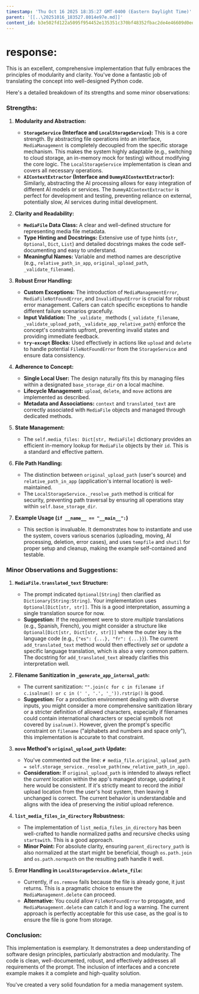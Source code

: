 ```yaml
---
timestamp: 'Thu Oct 16 2025 18:35:27 GMT-0400 (Eastern Daylight Time)'
parent: '[[..\20251016_183527.8014e97e.md]]'
content_id: b3e502fd122a5095f954452e135351c370bf48352fbac2de4e46609d0edee23e
---
```


# response:

This is an excellent, comprehensive implementation that fully embraces the principles of modularity and clarity. You've done a fantastic job of translating the concept into well-designed Python code.

Here's a detailed breakdown of its strengths and some minor observations:

### Strengths:

1. **Modularity and Abstraction:**
   * **`StorageService` (Interface and `LocalStorageService`):** This is a core strength. By abstracting file operations into an interface, `MediaManagement` is completely decoupled from the specific storage mechanism. This makes the system highly adaptable (e.g., switching to cloud storage, an in-memory mock for testing) without modifying the core logic. The `LocalStorageService` implementation is clean and covers all necessary operations.
   * **`AIContextExtractor` (Interface and `DummyAIContextExtractor`):** Similarly, abstracting the AI processing allows for easy integration of different AI models or services. The `DummyAIContextExtractor` is perfect for development and testing, preventing reliance on external, potentially slow, AI services during initial development.

2. **Clarity and Readability:**
   * **`MediaFile` Data Class:** A clear and well-defined structure for representing media file metadata.
   * **Type Hinting and Docstrings:** Extensive use of type hints (`str`, `Optional`, `Dict`, `List`) and detailed docstrings makes the code self-documenting and easy to understand.
   * **Meaningful Names:** Variable and method names are descriptive (e.g., `relative_path_in_app`, `original_upload_path`, `_validate_filename`).

3. **Robust Error Handling:**
   * **Custom Exceptions:** The introduction of `MediaManagementError`, `MediaFileNotFoundError`, and `InvalidInputError` is crucial for robust error management. Callers can catch specific exceptions to handle different failure scenarios gracefully.
   * **Input Validation:** The `_validate_` methods (`_validate_filename`, `_validate_upload_path`, `_validate_app_relative_path`) enforce the concept's constraints upfront, preventing invalid states and providing immediate feedback.
   * **`try-except` Blocks:** Used effectively in actions like `upload` and `delete` to handle potential `FileNotFoundError` from the `StorageService` and ensure data consistency.

4. **Adherence to Concept:**
   * **Single Local User:** The design naturally fits this by managing files within a designated `base_storage_dir` on a local machine.
   * **Lifecycle Management:** `upload`, `delete`, and `move` actions are implemented as described.
   * **Metadata and Associations:** `context` and `translated_text` are correctly associated with `MediaFile` objects and managed through dedicated methods.

5. **State Management:**
   * The `self.media_files: Dict[str, MediaFile]` dictionary provides an efficient in-memory lookup for `MediaFile` objects by their `id`. This is a standard and effective pattern.

6. **File Path Handling:**
   * The distinction between `original_upload_path` (user's source) and `relative_path_in_app` (application's internal location) is well-maintained.
   * The `LocalStorageService._resolve_path` method is critical for security, preventing path traversal by ensuring all operations stay within `self.base_storage_dir`.

7. **Example Usage (`if __name__ == "__main__":`)**
   * This section is invaluable. It demonstrates how to instantiate and use the system, covers various scenarios (uploading, moving, AI processing, deletion, error cases), and uses `tempfile` and `shutil` for proper setup and cleanup, making the example self-contained and testable.

### Minor Observations and Suggestions:

1. **`MediaFile.translated_text` Structure:**
   * The prompt indicated `Optional[String]` then clarified as `Dictionary[String:String]`. Your implementation uses `Optional[Dict[str, str]]`. This is a good interpretation, assuming a single translation source for now.
   * **Suggestion:** If the requirement were to store *multiple* translations (e.g., Spanish, French), you might consider a structure like `Optional[Dict[str, Dict[str, str]]]` where the outer key is the language code (e.g., `{"es": {...}, "fr": {...}}`). The current `add_translated_text` method would then effectively *set* or *update* a specific language translation, which is also a very common pattern. The docstring for `add_translated_text` already clarifies this interpretation well.

2. **Filename Sanitization in `_generate_app_internal_path`:**
   * The current sanitization: `"".join(c for c in filename if c.isalnum() or c in (' ', '.', '_')).rstrip()` is good.
   * **Suggestion:** For a production environment dealing with diverse inputs, you might consider a more comprehensive sanitization library or a stricter definition of allowed characters, especially if filenames could contain international characters or special symbols not covered by `isalnum()`. However, given the prompt's specific constraint on `filename` ("alphabets and numbers and space only"), this implementation is accurate to that constraint.

3. **`move` Method's `original_upload_path` Update:**
   * You've commented out the line: `# media_file.original_upload_path = self.storage_service._resolve_path(new_relative_path_in_app)`.
   * **Consideration:** If `original_upload_path` is intended to always reflect the *current* location within the app's managed storage, updating it here would be consistent. If it's strictly meant to record the *initial* upload location from the user's host system, then leaving it unchanged is correct. The current behavior is understandable and aligns with the idea of preserving the *initial* upload reference.

4. **`list_media_files_in_directory` Robustness:**
   * The implementation of `list_media_files_in_directory` has been well-crafted to handle normalized paths and recursive checks using `startswith`. This is a good approach.
   * **Minor Point:** For absolute clarity, ensuring `parent_directory_path` is also normalized at the start might be beneficial, though `os.path.join` and `os.path.normpath` on the resulting path handle it well.

5. **Error Handling in `LocalStorageService.delete_file`:**
   * Currently, if `os.remove` fails because the file is already gone, it just returns. This is a pragmatic choice to ensure the `MediaManagement.delete` can proceed.
   * **Alternative:** You could allow `FileNotFoundError` to propagate, and `MediaManagement.delete` can catch it and log a warning. The current approach is perfectly acceptable for this use case, as the goal is to ensure the file is gone from storage.

### Conclusion:

This implementation is exemplary. It demonstrates a deep understanding of software design principles, particularly abstraction and modularity. The code is clean, well-documented, robust, and effectively addresses all requirements of the prompt. The inclusion of interfaces and a concrete example makes it a complete and high-quality solution.

You've created a very solid foundation for a media management system.
